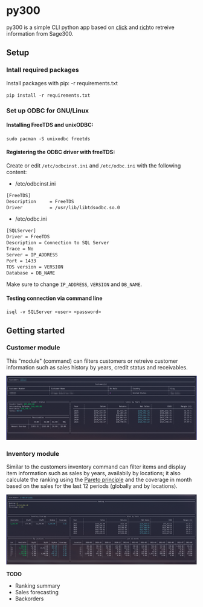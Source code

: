# py300

py300 is a simple CLI python app based on [click](https://click.palletsprojects.com/en/8.0.x/) and [rich](https://github.com/willmcgugan/rich)to retreive information from Sage300.

## Setup

### Intall required packages

Install packages with pip: -r requirements.txt

`pip install -r requirements.txt`

### Set up ODBC for GNU/Linux

#### Installing FreeTDS and unixODBC:

`sudo pacman -S unixodbc freetds`

#### Registering the ODBC driver with freeTDS:

Create or edit `/etc/odbcinst.ini` and `/etc/odbc.ini` with the following content:

- /etc/odbcinst.ini
```
[FreeTDS]
Description     = FreeTDS
Driver          = /usr/lib/libtdsodbc.so.0
```

- /etc/odbc.ini

```
[SQLServer]
Driver = FreeTDS
Description = Connection to SQL Server
Trace = No
Server = IP_ADDRESS
Port = 1433
TDS version = VERSION
Database = DB_NAME
```

Make sure to change `IP_ADDRESS`, `VERSION` and `DB_NAME`.

#### Testing connection via command line

`isql -v SQLServer <user> <password>`


## Getting started

### Customer module

This "module" (command) can filters customers or retreive customer information such as sales history by years, credit status and receivables.

![Customer Profile](screenshots/customer.png) 

### Inventory module

Similar to the customers inventory command can filter items and display item information such as sales by years, availabily by locations; it also calculate the ranking using the [Pareto principle](https://en.wikipedia.org/wiki/Pareto_principle) and the coverage in month based on the sales for the last 12 periods (globally and by locations).

![Item Profile](screenshots/item.png) 

**TODO**

- Ranking summary
- Sales forecasting
- Backorders
